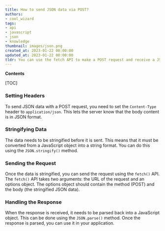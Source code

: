 ```yaml
---
title: How to send JSON data via POST?
authors:
- cool_wizard
tags:
- api
- javascript
- json
- knowledge
thumbnail: images/json.png
created_at: 2023-01-22 00:00:00
updated_at: 2023-01-22 00:00:00
tldr: You can use the fetch API to make a POST request and receive a JSON response.
---
```


**Contents**

[TOC]

### Setting Headers

To send JSON data with a POST request, you need to set the `Content-Type` header to `application/json`. This lets the server know that the body content is in JSON format.

### Stringifying Data

The data needs to be stringified before it is sent. This means that it must be converted from a JavaScript object into a string format. You can do this using the `JSON.stringify()` method.

### Sending the Request

Once the data is stringified, you can send the request using the `fetch()` API. The `fetch()` API takes two arguments: the URL of the request and an options object. The options object should contain the method (POST) and the body (the stringified JSON data).

### Handling the Response

When the response is received, it needs to be parsed back into a JavaScript object. This can be done using the `JSON.parse()` method. Once the response is parsed, you can use it in your application.

